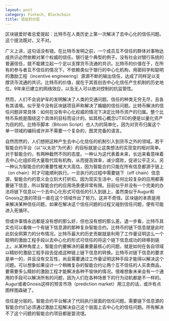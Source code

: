```yaml
---
layout: post
category: Fintech, Blockchain
title: 信任的分层
---
```


区块链爱好者总爱提起：比特币在人类历史上第一次解决了去中心化的信任问题。这个提法既对，又不对。



广义上讲，这句话没有错。在比特币发明之前，一个成员互不信任的群体对事物达成共识必然依赖对某个权威的信任。银行是个典型的例子。没有社会对银行系统的普遍信任，就不能建立起一个足以支撑货币流通的共识。比特币的价值在于，在所有的参与者互不信任的情况下，不依赖类似于银行的中心化机构，用密码学和聪明的激励工程（incentive engineering）源源不断的输出信任，达成了同样足以支撑货币流通的共识。比特币的价值，就在于其首创去中心化信任产生机制的历史地位，9年来已建立的网络效应，以及无人可以绝对控制的抗监管性。



然而，人们不会说驴车的发明解决了人类的交通问题。信任的种类无穷无尽，且各有其语境。似乎至今没有区块链项目声称解决了婚姻的信任问题。比特币解决的信任问题非常具体：如何在没有中心化权威的情况下决定比特币资产的归属。整个比特币系统是围绕这个具体的目标而设计的。如其核心概念UTXO的便是以量化资产为目的的。比特币脚本（Bitcoin Script）也人为的简单化，因为对货币归属这个单一领域的编码或许并不需要一个复杂的，图灵完备的语言。



自然而然的，人们想把这种产生去中心化信任的机制引入到货币之外的领域。若干智能合约平台（以“以太坊”为代表）的目标就是让这类想法的实现变的相对简单。对于智能合约，有两种截然不同的态度。一种认为这代表着未来，长远来看意味着去中心化组织将大量取代现有机构，从而提高效率，减少腐败，促进公平正义。另一种认为智能合约的重要性被大大高估，因为智能合约只能在所有信息都源于链上（on chain）时才可能顺利执行。一旦执行的过程中需要链下（off chain）信息源，智能合约的意义会立刻大打折扣。因为现实生活中，任何比较复杂的应用都需要链下信息，所以智能合约的应用场景便非常有限。目前似乎并没有一个完美的办法将链下信息以一个去中心化形式可信任的引入到链上，虽然类似于Augur和Gnosis之类的项目一直在这个领域作出了努力。这并不奇怪。区块链的本质是用来解决某种信任问题，如果在解决这个信任问题的过程又碰到信任问题，便有可能进入死循环。



但或许事情永远都是没有想的那么好，但也没有想的那么差。退一步看，比特币其实也可以看做一个有链下信息源的那种复杂智能合约。比特币的链下信息就是此时此刻全网算力的分布情况。比特币最大的历史贡献就是利用了工作量证明这么一个聪明的激励工程手段以去中心化的形式可信任的将这个链下信息成功的转移到链上。从某种角度上，智能合约要解决的最重要最核心的问题，就是如何在各自领域以精妙的激励工程手段去促成这种链上链下信息的转换。比特币对链下信息的要求是单一的，并且没有交互性，尚且需要通过工作量证明这种手段才能得以解决这个问题。可以想象如果设计一个稍微复杂的智能合约让两个互不信任的人买卖商品，要需要多么精妙的激励工程才能解决各种不愉快的情况。很难想象未来会有一个通用的手段可以解决所有的问题，因为人们在各种场景下的行为动机都是不一样的。Augur或者Gnosis这样的预言市场（prediction market）用江总的话，或许有点图样图森破了。


信任是分层的。智能合约平台解决了代码执行层面的信任问题。需要链下信息源的智能合约们必须通过激励工程解决自己这个层面上去中心化的信任问题。所有解决不了这个问题的智能合约项目都是耍流氓。

